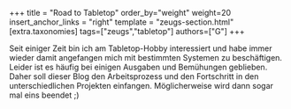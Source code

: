 +++
title = "Road to Tabletop"
order_by="weight"
weight=20
insert_anchor_links = "right"
template = "zeugs-section.html"
[extra.taxonomies]
tags=["zeugs","tabletop"]
authors=["G"]
+++

Seit einiger Zeit bin ich am Tabletop-Hobby interessiert und habe immer wieder damit angefangen mich mit bestimmten Systemen zu beschäftigen.
Leider ist es häufig bei einigen Ausgaben und Bemühungen geblieben. Daher soll dieser Blog den Arbeitsprozess und den Fortschritt in den unterschiedlichen Projekten einfangen.
Möglicherweise wird dann sogar mal eins beendet ;)
